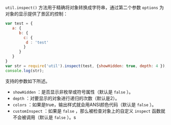 `util.inspect()` 方法用于精确将对象转换成字符串，通过第二个参数 `options` 为对象的显示提供了景区的控制：

```js
var test = { 
   a: { 
      b: { 
        c: { 
         d : 'test' 
        } 
      } 
   } 
}
var str = require('util').inspect(test, {showHidden: true, depth: 4 });
console.log(str);
```

支持的参数如下所述。

+ `showHidden` ：是否显示非枚举或符号属性（默认是 `false` ）。
+ `depth` ：对要显示的对象进行递归的次数（默认是2）。
+ `colors` ：如果是true，输出样式就会用ANSI颜色代码（默认是 `false` ）。
+ `customInspect` ：如果是 `false` ，那么被检查对象上的自定义 `inspect` 函数就不会被调用（默认是 `false` ）。s
